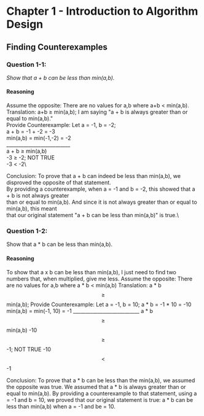 # Chapter 1 - Introduction to Algorithm Design

## Finding Counterexamples
### Question 1-1:
*Show that a + b can be less than min(a,b).*

#### Reasoning
Assume the opposite:   There are no values for a,b where a+b < min(a,b).\
Translation:            a+b $\geq$ min(a,b); I am saying "a + b is always greater than or equal to min(a,b)."\
Provide Counterexample: Let a = -1, b = -2;\
                        a + b = -1 + -2 = -3\
                        min(a,b) = min(-1,-2) = -2\
                        __________________________\
                        a + b $\geq$ min(a,b)\
                        -3 $\geq$ -2; NOT TRUE\
                        -3 $\lt$ -2\
                        
Conclusion:             To prove that a + b can indeed be less than min(a,b), we disproved the opposite of that statement.\
                        By providing a counterexample, when a = -1 and b = -2, this showed that a + b is not always greater\
                        than or equal to min(a,b). And since it is not always greater than or equal to min(a,b), this meant\
                        that our original statement "a + b can be less than min(a,b)" is true.\


### Question 1-2:
Show that a * b can be less than min(a,b).

#### Reasoning
To show that a x b can be less than min(a,b), I just need to find two numbers that, when multiplied, give me less.
Assume  the opposite:   There are no values for a,b where a * b < min(a,b)
Translation:            a * b $$\geq$$ min(a,b); 
Provide Counterexample: Let a = -1, b = 10;
                        a * b = -1 * 10 = -10
                        min(a,b) = min(-1, 10) = -1
                        ___________________________
                        a * b $$\geq$$ min(a,b)
                        -10 $$\geq$$ -1; NOT TRUE
                        -10 $$\lt$$ -1

Conclusion:             To prove that a * b can be less than the min(a,b), we assumed the opposite was true.
                        We assumed that a * b is always greater than or equal to min(a,b). By providing a
                        counterexample to that statement, using a = -1 and b = 10, we proved that our original
                        statement is true: a * b can be less than min(a,b) when a = -1 and be = 10.


